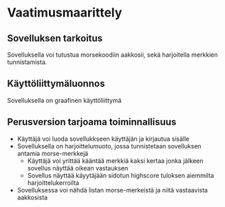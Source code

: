 # Vaatimusmaarittely
## Sovelluksen tarkoitus
Sovelluksella voi tutustua morsekoodiin aakkosii, sekä harjoitella merkkien tunnistamista.

## Käyttöliittymäluonnos
Sovelluksella on graafinen käyttöliittymä

## Perusversion tarjoama toiminnallisuus
- Käyttäjä voi luoda sovellukkseen käyttäjän ja kirjautua sisälle
- Sovelluksella on harjoittelumuoto, jossa tunnistetaan sovelluksen antamia morse-merkkejä
  - Käyttäjä voi yrittää kääntää merkkiä kaksi kertaa jonka jälkeen sovellus näyttää oikean vastauksen
  - Sovellus näyttää käyytäjään sidotun highscore tuloksen aiemmilta harjoittelukerroilta
- Sovelluksessa voi nähdä listan morse-merkeistä ja niitä vastaavista aakkosista
